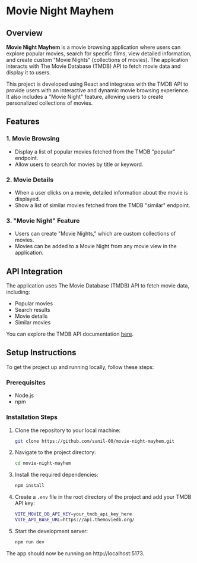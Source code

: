 # Movie Night Mayhem

## Overview

**Movie Night Mayhem** is a movie browsing application where users can explore popular movies, search for specific films, view detailed information, and create custom "Movie Nights" (collections of movies). The application interacts with The Movie Database (TMDB) API to fetch movie data and display it to users.

This project is developed using React and integrates with the TMDB API to provide users with an interactive and dynamic movie browsing experience. It also includes a "Movie Night" feature, allowing users to create personalized collections of movies.

## Features

### 1. **Movie Browsing**
- Display a list of popular movies fetched from the TMDB "popular" endpoint.
- Allow users to search for movies by title or keyword.

### 2. **Movie Details**
- When a user clicks on a movie, detailed information about the movie is displayed.
- Show a list of similar movies fetched from the TMDB "similar" endpoint.

### 3. **"Movie Night" Feature**
- Users can create "Movie Nights," which are custom collections of movies.
- Movies can be added to a Movie Night from any movie view in the application.
  
## API Integration

The application uses The Movie Database (TMDB) API to fetch movie data, including:
- Popular movies
- Search results
- Movie details
- Similar movies

You can explore the TMDB API documentation [here](https://www.themoviedb.org/).


## Setup Instructions

To get the project up and running locally, follow these steps:

### Prerequisites

- Node.js
- npm

### Installation Steps

1. Clone the repository to your local machine:
    ```bash
    git clone https://github.com/sunil-00/movie-night-mayhem.git
    ```

2. Navigate to the project directory:
    ```bash
    cd movie-night-mayhem
    ```

3. Install the required dependencies:
    ```bash
    npm install
    ```

4. Create a `.env` file in the root directory of the project and add your TMDB API key:
    ```bash
    VITE_MOVIE_DB_API_KEY=your_tmdb_api_key_here
    VITE_API_BASE_URL=https://api.themoviedb.org/
    ```

5. Start the development server:
    ```bash
    npm run dev
    ```

The app should now be running on http://localhost:5173.
